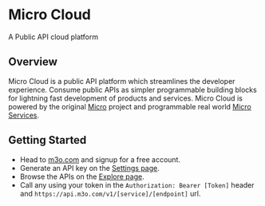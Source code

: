 # Micro Cloud

A Public API cloud platform

## Overview

Micro Cloud is a public API platform which streamlines the developer experience. Consume public APIs as simpler programmable building blocks for lightning fast development of products and services. Micro Cloud is powered by the original [Micro](https://github.com/micro/micro) project and programmable real world [Micro Services](https://github.com/micro/services).

## Getting Started

- Head to [m3o.com](https://m3o.com) and signup for a free account. 
- Generate an API key on the [Settings page](https://m3o.com/settings/keys).
- Browse the APIs on the [Explore page](https://m3o.com/explore).
- Call any using your token in the `Authorization: Bearer [Token]` header and `https://api.m3o.com/v1/[service]/[endpoint]` url.
